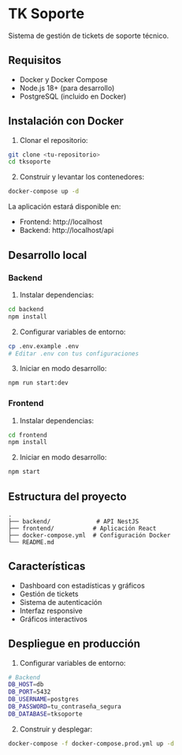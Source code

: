 # TK Soporte

Sistema de gestión de tickets de soporte técnico.

## Requisitos

- Docker y Docker Compose
- Node.js 18+ (para desarrollo)
- PostgreSQL (incluido en Docker)

## Instalación con Docker

1. Clonar el repositorio:
```bash
git clone <tu-repositorio>
cd tksoporte
```

2. Construir y levantar los contenedores:
```bash
docker-compose up -d
```

La aplicación estará disponible en:
- Frontend: http://localhost
- Backend: http://localhost/api

## Desarrollo local

### Backend

1. Instalar dependencias:
```bash
cd backend
npm install
```

2. Configurar variables de entorno:
```bash
cp .env.example .env
# Editar .env con tus configuraciones
```

3. Iniciar en modo desarrollo:
```bash
npm run start:dev
```

### Frontend

1. Instalar dependencias:
```bash
cd frontend
npm install
```

2. Iniciar en modo desarrollo:
```bash
npm start
```

## Estructura del proyecto

```
.
├── backend/             # API NestJS
├── frontend/           # Aplicación React
├── docker-compose.yml  # Configuración Docker
└── README.md
```

## Características

- Dashboard con estadísticas y gráficos
- Gestión de tickets
- Sistema de autenticación
- Interfaz responsive
- Gráficos interactivos

## Despliegue en producción

1. Configurar variables de entorno:
```bash
# Backend
DB_HOST=db
DB_PORT=5432
DB_USERNAME=postgres
DB_PASSWORD=tu_contraseña_segura
DB_DATABASE=tksoporte
```

2. Construir y desplegar:
```bash
docker-compose -f docker-compose.prod.yml up -d
```
